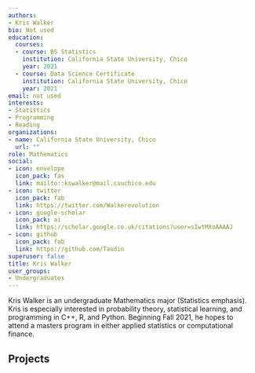 ```yaml
---
authors:
- Kris Walker
bio: Not used
education:
  courses:
  - course: BS Statistics
    institution: California State University, Chico
    year: 2021
  - course: Data Science Certificate
    institution: California State University, Chico
    year: 2021
email: not used
interests:
- Statistics
- Programming
- Reading
organizations:
- name: California State University, Chico
  url: ""
role: Mathematics
social:
- icon: envelope
  icon_pack: fas
  link: mailto::kswalker@mail.csuchico.edu
- icon: twitter
  icon_pack: fab
  link: https://twitter.com/Walkerevolution
- icon: google-scholar
  icon_pack: ai
  link: https://scholar.google.co.uk/citations?user=sIwtMXoAAAAJ
- icon: github
  icon_pack: fab
  link: https://github.com/Taudin
superuser: false
title: Kris Walker
user_groups:
- Undergraduates
---
```


Kris Walker is an undergraduate Mathematics major (Statistics emphasis). Kris is especially interested in probability theory, statistical learning, and programming in C++, R, and Python. Beginning Fall 2021, he hopes to attend a masters program in either applied statistics or computational finance.

## Projects


